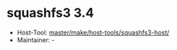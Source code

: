 # squashfs3 3.4
 - Host-Tool: [master/make/host-tools/squashfs3-host/](https://github.com/Freetz-NG/freetz-ng/tree/master/make/host-tools/squashfs3-host/)
 - Maintainer: -

